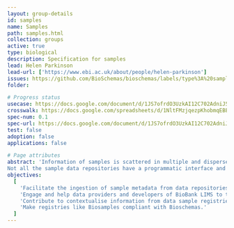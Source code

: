 ```yaml
---
layout: group-details
id: samples
name: Samples
path: samples.html
collection: groups
active: true
type: biological
description: Specification for samples
lead: Helen Parkinson
lead-url: ['https://www.ebi.ac.uk/about/people/helen-parkinson']
issues: https://github.com/BioSchemas/bioschemas/labels/type%3A%20samples
folder:

# Progress status
usecase: https://docs.google.com/document/d/1JS7ofrdO3UzkAI12C702AdniJ5fr-CRGIC84bQC-_VI/edit#heading=h.a4qqs3w7ptjr
crosswalk: https://docs.google.com/spreadsheets/d/1NltFMzjqezpKhobmqEBEvASLziZjq73a_AqWnNi3IOs/edit#gid=0
spec-num: 0.1
spec-url: https://docs.google.com/document/d/1JS7ofrdO3UzkAI12C702AdniJ5fr-CRGIC84bQC-_VI/edit
test: false
adoption: false
applications: false

# Page attributes
abstract: 'Information of samples is scattered in multiple and dispersed samples data repositories.
Not all the sample data repositories have a programmatic interface and the existing variety of programmatic interfaces are diverse and changeable.'
objectives:
  [
    'Facilitate the ingestion of sample metadata from data repositories (eg. Biobank databases) into registries like the Biosamples, BBMRI Biobank directory or the UKCRC Tissue Directory via Bioschemas.',
    'Engage and help data providers and developers of BioBank LIMS to test and adopt the exposure of sample metadata via Bioschemas',
    'Contribute to contextualise information from data sample registries (eg. Biosamples) and biobank sample repositories (eg. NL Biobank) and Biobank Registries (eg. BBMRI Biobank directory)',
    'Make registries like Biosamples compliant with Bioschemas.'
  ]
---
```

